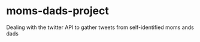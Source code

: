 # moms-dads-project
Dealing with the twitter API to gather tweets from self-identified moms ands dads
